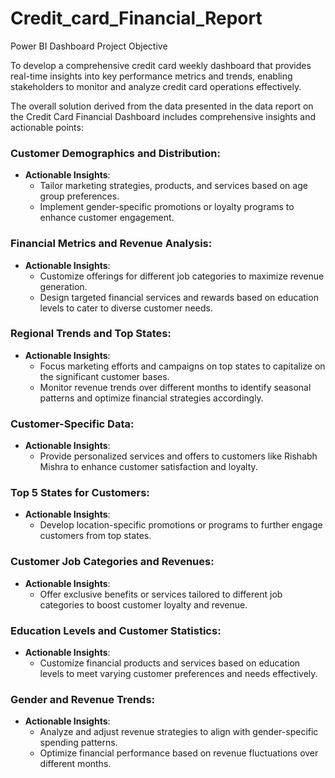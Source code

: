 # Credit_card_Financial_Report
Power BI Dashboard
Project Objective

To develop a comprehensive credit card weekly dashboard that provides real-time insights into key performance metrics and trends, enabling stakeholders to monitor and analyze credit card operations effectively.

 The overall solution derived from the data presented in the data report on the Credit Card Financial Dashboard includes comprehensive insights and actionable points:

### Customer Demographics and Distribution:
- **Actionable Insights**: 
    - Tailor marketing strategies, products, and services based on age group preferences.
    - Implement gender-specific promotions or loyalty programs to enhance customer engagement.

### Financial Metrics and Revenue Analysis:
- **Actionable Insights**:
    - Customize offerings for different job categories to maximize revenue generation.
    - Design targeted financial services and rewards based on education levels to cater to diverse customer needs.

### Regional Trends and Top States:
- **Actionable Insights**:
    - Focus marketing efforts and campaigns on top states to capitalize on the significant customer bases.
    - Monitor revenue trends over different months to identify seasonal patterns and optimize financial strategies accordingly.

### Customer-Specific Data:
- **Actionable Insights**:
    - Provide personalized services and offers to customers like Rishabh Mishra to enhance customer satisfaction and loyalty.

### Top 5 States for Customers:
- **Actionable Insights**:
    - Develop location-specific promotions or programs to further engage customers from top states.

### Customer Job Categories and Revenues:
- **Actionable Insights**:
    - Offer exclusive benefits or services tailored to different job categories to boost customer loyalty and revenue.

### Education Levels and Customer Statistics:
- **Actionable Insights**:
    - Customize financial products and services based on education levels to meet varying customer preferences and needs effectively.

### Gender and Revenue Trends:
- **Actionable Insights**:
    - Analyze and adjust revenue strategies to align with gender-specific spending patterns.
    - Optimize financial performance based on revenue fluctuations over different months.

 
